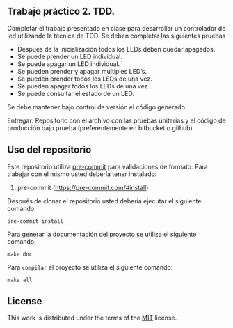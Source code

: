 ## Trabajo práctico 2. TDD.
Completar el trabajo presentado en clase para desarrollar un controlador de led utilizando la
técnica de TDD. Se deben completar las siguientes pruebas

- Después de la inicialización todos los LEDs deben quedar apagados.
- Se puede prender un LED individual.
- Se puede apagar un LED individual.
- Se pueden prender y apagar múltiples LED’s.
- Se pueden prender todos los LEDs de una vez.
- Se pueden apagar todos los LEDs de una vez.
- Se puede consultar el estado de un LED.

Se debe mantener bajo control de versión el código generado.

Entregar:
Repositorio con el archivo con las pruebas unitarias y el código de producción bajo prueba
(preferentemente en bitbucket o github).

## Uso del repositorio

Este repositorio utiliza [pre-commit](https://pre-commit.com) para validaciones de formato. Para trabajar con el mismo usted debería tener instalado:

1. pre-commit (https://pre-commit.com/#install)

Después de clonar el repositorio usted debería ejecutar el siguiente comando:

```
pre-commit install
```

Para generar la documentación del proyecto se utiliza el siguiente comando:

```
make doc

```

Para `compilar` el proyecto se utiliza el siguiente comando:

```
make all
```

## License

This work is distributed under the terms of the [MIT](https://spdx.org/licenses/MIT.html) license.
